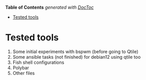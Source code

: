<!-- START doctoc generated TOC please keep comment here to allow auto update -->
<!-- DON'T EDIT THIS SECTION, INSTEAD RE-RUN doctoc TO UPDATE -->
**Table of Contents**  *generated with [DocToc](https://github.com/thlorenz/doctoc)*

- [Tested tools](#tested-tools)

<!-- END doctoc generated TOC please keep comment here to allow auto update -->

# Tested tools

1. Some initial experiments with bspwm (before going to Qtile)
2. Some ansible tasks (not finished) for debian12 using qtile too
3. Fish shell configurations
4. Polybar
5. Other files
